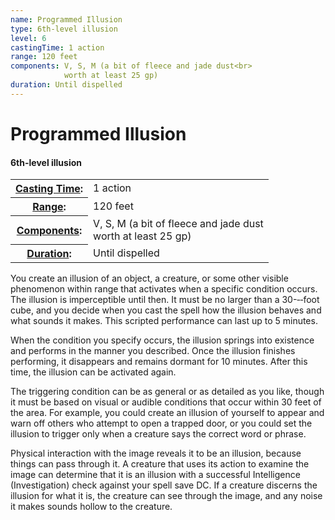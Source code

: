 ```yaml
---
name: Programmed Illusion
type: 6th-level illusion
level: 6
castingTime: 1 action
range: 120 feet
components: V, S, M (a bit of fleece and jade dust<br>
			worth at least 25 gp)
duration: Until dispelled
---
```


Programmed Illusion
===================

#### 6th-level illusion

<table cellspacing="0" class="statBlock"><tbody><tr><th><a href="/srd/spellcasting/castingASpell.htm#castingtime">Casting Time</a>:</th><td>1 action</td></tr><tr><th><a href="/srd/spellcasting/castingASpell.htm#range">Range</a>:</th><td>120 feet</td></tr><tr><th><a href="/srd/spellcasting/castingASpell.htm#components">Components</a>:</th><td>V, S, M (a bit of fleece and jade dust<br>worth at least 25 gp)</td></tr><tr><th><a href="/srd/spellcasting/castingASpell.htm#duration">Duration</a>:</th><td>Until dispelled</td></tr></tbody></table>

You create an illusion of an object, a creature, or some other visible phenomenon within range that activates when a specific condition occurs. The illusion is imperceptible until then. It must be no larger than a 30-­‐‑foot cube, and you decide when you cast the spell how the illusion behaves and what sounds it makes. This scripted performance can last up to 5 minutes.

When the condition you specify occurs, the illusion springs into existence and performs in the manner you described. Once the illusion finishes performing, it disappears and remains dormant for 10 minutes. After this time, the illusion can be activated again.

The triggering condition can be as general or as detailed as you like, though it must be based on visual or audible conditions that occur within 30 feet of the area. For example, you could create an illusion of yourself to appear and warn off others who attempt to open a trapped door, or you could set the illusion to trigger only when a creature says the correct word or phrase.

Physical interaction with the image reveals it to be an illusion, because things can pass through it. A creature that uses its action to examine the image can determine that it is an illusion with a successful Intelligence (Investigation) check against your spell save DC. If a creature discerns the illusion for what it is, the creature can see through the image, and any noise it makes sounds hollow to the creature.